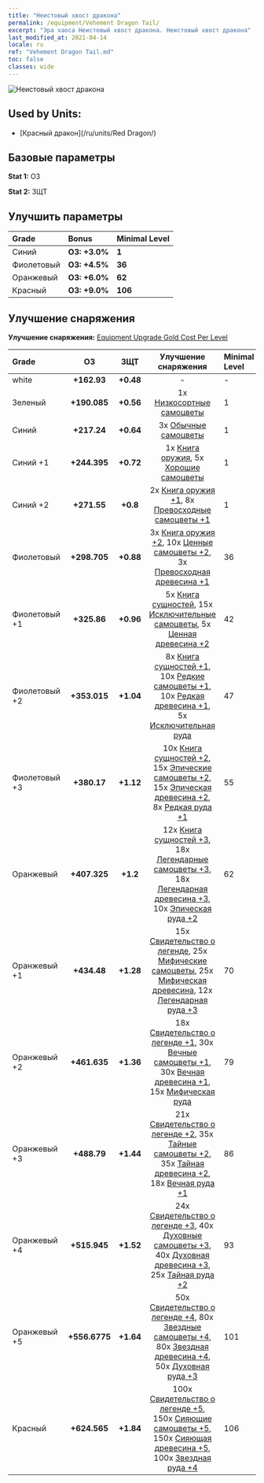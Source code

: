 ```yaml
---
title: "Неистовый хвост дракона"
permalink: /equipment/Vehement Dragon Tail/
excerpt: "Эра хаоса Неистовый хвост дракона. Неистовый хвост дракона"
last_modified_at: 2021-04-14
locale: ru
ref: "Vehement Dragon Tail.md"
toc: false
classes: wide
---
```


  ![Неистовый хвост дракона](/images/e/e_7084.png)

## Used by Units:

* [Красный дракон](/ru/units/Red Dragon/) 


## Базовые параметры
 **Stat 1:** ОЗ

 **Stat 2:** ЗЩТ

## Улучшить параметры

  |     Grade    |   Bonus | Minimal Level | 
  |:-------------|:--------|:--------------| 
  | Синий | **ОЗ: +3.0%** | **1** | 
  | Фиолетовый | **ОЗ: +4.5%** | **36** | 
  | Оранжевый | **ОЗ: +6.0%** | **62** | 
  | Красный | **ОЗ: +9.0%** | **106** | 


## Улучшение снаряжения
 **Улучшение снаряжения:** [Equipment Upgrade Gold Cost Per Level](/equipment/EquipmentUpgradeCostPerLevel/) 

  |          Grade      | ОЗ | ЗЩТ | Улучшение снаряжения | Minimal Level |
  |:--------------------|:---------:|:---------:|:----------------:|:--------------|
  | white | **+162.93** | **+0.48** | - | - |
  | Зеленый | **+190.085** | **+0.56** | 1x [Низкосортные самоцветы](/ru/Items/mat_4/) | 1 |
  | Синий | **+217.24** | **+0.64** | 3x [Обычные самоцветы](/ru/Items/mat_10/) | 1 |
  | Синий +1 | **+244.395** | **+0.72** | 1x [Книга оружия](/ru/Items/mat_18/), 5x [Хорошие самоцветы](/ru/Items/mat_16/) | 1 |
  | Синий +2 | **+271.55** | **+0.8** | 2x [Книга оружия +1](/ru/Items/mat_25/), 8x [Превосходные самоцветы +1](/ru/Items/mat_23/) | 1 |
  | Фиолетовый | **+298.705** | **+0.88** | 3x [Книга оружия +2](/ru/Items/mat_32/), 10x [Ценные самоцветы +2](/ru/Items/mat_30/), 3x [Превосходная древесина +1](/ru/Items/mat_20/) | 36 |
  | Фиолетовый +1 | **+325.86** | **+0.96** | 5x [Книга сущностей](/ru/Items/mat_39/), 15x [Исключительные самоцветы](/ru/Items/mat_37/), 5x [Ценная древесина +2](/ru/Items/mat_27/) | 42 |
  | Фиолетовый +2 | **+353.015** | **+1.04** | 8x [Книга сущностей +1](/ru/Items/mat_46/), 10x [Редкие самоцветы +1](/ru/Items/mat_44/), 10x [Редкая древесина +1](/ru/Items/mat_41/), 5x [Исключительная руда](/ru/Items/mat_33/) | 47 |
  | Фиолетовый +3 | **+380.17** | **+1.12** | 10x [Книга сущностей +2](/ru/Items/mat_53/), 15x [Эпические самоцветы +2](/ru/Items/mat_51/), 15x [Эпическая древесина +2](/ru/Items/mat_48/), 8x [Редкая руда +1](/ru/Items/mat_40/) | 55 |
  | Оранжевый | **+407.325** | **+1.2** | 12x [Книга сущностей +3](/ru/Items/mat_60/), 18x [Легендарные самоцветы +3](/ru/Items/mat_58/), 18x [Легендарная древесина +3](/ru/Items/mat_55/), 10x [Эпическая руда +2](/ru/Items/mat_47/) | 62 |
  | Оранжевый +1 | **+434.48** | **+1.28** | 15x [Свидетельство о легенде](/ru/Items/mat_67/), 25x [Мифические самоцветы](/ru/Items/mat_65/), 25x [Мифическая древесина](/ru/Items/mat_62/), 12x [Легендарная руда +3](/ru/Items/mat_54/) | 70 |
  | Оранжевый +2 | **+461.635** | **+1.36** | 18x [Свидетельство о легенде +1](/ru/Items/mat_74/), 30x [Вечные самоцветы +1](/ru/Items/mat_72/), 30x [Вечная древесина +1](/ru/Items/mat_69/), 15x [Мифическая руда](/ru/Items/mat_61/) | 79 |
  | Оранжевый +3 | **+488.79** | **+1.44** | 21x [Свидетельство о легенде +2](/ru/Items/mat_81/), 35x [Тайные самоцветы +2](/ru/Items/mat_79/), 35x [Тайная древесина +2](/ru/Items/mat_76/), 18x [Вечная руда +1](/ru/Items/mat_68/) | 86 |
  | Оранжевый +4 | **+515.945** | **+1.52** | 24x [Свидетельство о легенде +3](/ru/Items/mat_88/), 40x [Духовные самоцветы +3](/ru/Items/mat_86/), 40x [Духовная древесина +3](/ru/Items/mat_83/), 25x [Тайная руда +2](/ru/Items/mat_75/) | 93 |
  | Оранжевый +5 | **+556.6775** | **+1.64** | 50x [Свидетельство о легенде +4](/ru/Items/mat_95/), 80x [Звездные самоцветы +4](/ru/Items/mat_93/), 80x [Звездная древесина +4](/ru/Items/mat_90/), 50x [Духовная руда +3](/ru/Items/mat_82/) | 101 |
  | Красный | **+624.565** | **+1.84** | 100x [Свидетельство о легенде +5](/ru/Items/mat_102/), 150x [Сияющие самоцветы +5](/ru/Items/mat_100/), 150x [Сияющая древесина +5](/ru/Items/mat_97/), 100x [Звездная руда +4](/ru/Items/mat_89/) | 106 |

